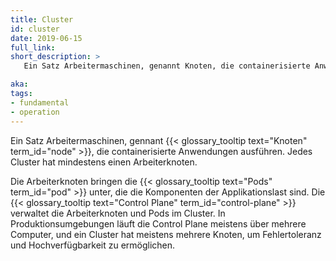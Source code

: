 ```yaml
---
title: Cluster
id: cluster
date: 2019-06-15
full_link: 
short_description: >
   Ein Satz Arbeitermaschinen, genannt Knoten, die containerisierte Anwendungen ausführen. Jedes Cluster hat mindestens einen Arbeiterknoten.

aka: 
tags:
- fundamental
- operation
---
```

Ein Satz Arbeitermaschinen, gennant {{< glossary_tooltip text="Knoten" term_id="node" >}}, die containerisierte Anwendungen ausführen. Jedes Cluster hat mindestens einen Arbeiterknoten.

<!--more-->
Die Arbeiterknoten bringen die {{< glossary_tooltip text="Pods" term_id="pod" >}} unter, die die Komponenten der Applikationslast sind. Die {{< glossary_tooltip text="Control Plane" term_id="control-plane" >}} verwaltet die Arbeiterknoten und Pods im Cluster. In Produktionsumgebungen läuft die Control Plane meistens über mehrere Computer, und ein Cluster hat meistens mehrere Knoten, um Fehlertoleranz und Hochverfügbarkeit zu ermöglichen.
